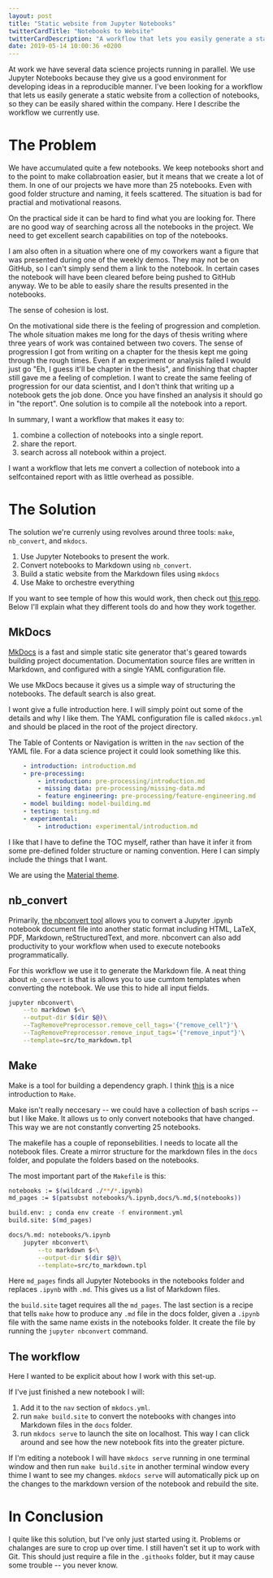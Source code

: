 ```yaml
---
layout: post
title: "Static website from Jupyter Notebooks"
twitterCardTitle: "Notebooks to Website"
twitterCardDescription: "A workflow that lets you easily generate a static website from a collection of notebooks to make sharing easier."
date: 2019-05-14 10:00:36 +0200
---
```


At work we have several data science projects running in parallel. We use Jupyter Notebooks because they give us a good environment for developing ideas in a reproducible manner. I've been looking for a workflow that lets us easily generate a static website from a collection of notebooks, so they can be easily shared within the company. Here I describe the workflow we currently use.

# The Problem

We have accumulated quite a few notebooks. We keep notebooks short and to the point to make collabroation easier, but it means that we create a lot of them. In one of our projects we have more than 25 notebooks. Even with good folder structure and naming, it feels scattered. The situation is bad for practial and motivational reasons.

On the practical side it can be hard to find what you are looking for. There are no good way of searching across all the notebooks in the project. We need to get excellent search capabilities on top of the notebooks.

I am also often in a situation where one of my coworkers want a figure that was presented during one of the weekly demos. They may not be on GitHub, so I can't simply send them a link to the notebook. In certain cases the notebook will have been cleared before being pushed to GitHub anyway. We to be able to easily share the results presented in the notebooks.

The sense of cohesion is lost. 

On the motivational side there is the feeling of progression and completion. The whole situation makes me long for the days of thesis writing where three years of work was contained between two covers. The sense of progression I got from writing on a chapter for the thesis kept me going through the rough times. Even if an experiment or analysis failed I would just go "Eh, I guess it'll be chapter in the thesis", and finishing that chapter still gave me a feeling of completion. I want to create the same feeling of progression for our data scientist, and I don't think that writing up a notebook gets the job done. Once you have finshed an analysis it should go in "the report". One solution is to compile all the notebook into a report.

In summary, I want a workflow that makes it easy to:

1. combine a collection of notebooks into a single report.
1. share the report.
1. search across all notebook within a project.  

I want a workflow that lets me convert a collection of notebook into a selfcontained report with as little overhead as possible.

# The Solution

The solution we're currenly using revolves around three tools: `make`, `nb_convert`, and `mkdocs`.

1. Use Jupyter Notebooks to present the work.
1. Convert notebooks to Markdown using `nb_convert`.
1. Build a static website from the Markdown files using `mkdocs`
1. Use Make to orchestre everything

If you want to see temple of how this would work, then check out [this repo](https://github.com/mikkelhartmann/jupyter-notebooks-to-static-website-template). Below I'll explain what they different tools do and how they work together.

## MkDocs

[MkDocs](https://www.mkdocs.org/) is a fast and simple static site generator that's geared towards building project documentation. Documentation source files are written in Markdown, and configured with a single YAML configuration file.

We use MkDocs because it gives us a simple way of structuring the notebooks. The default search is also great.

I wont give a fulle introduction here. I will simply point out some of the details and why I like them. The YAML configuration file is called `mkdocs.yml` and should be placed in the root of the project directory. 

The Table of Contents or Navigation is written in the `nav` section of the YAML file. For a data science project it could look something like this.

```yml
    - introduction: introduction.md
    - pre-processing:
        - introduction: pre-processing/introduction.md
        - missing data: pre-processing/missing-data.md
        - feature engineering: pre-processing/feature-engineering.md
    - model building: model-building.md
    - testing: testing.md
    - experimental: 
        - introduction: experimental/introduction.md
```

I like that I have to define the TOC myself, rather than have it infer it from some pre-defined folder structure or naming convention. Here I can simply include the things that I want.

We are using the [Material theme](https://squidfunk.github.io/mkdocs-material/).

## nb_convert

Primarily, [the nbconvert tool](https://nbconvert.readthedocs.io/en/latest/) allows you to convert a Jupyter .ipynb notebook document file into another static format including HTML, LaTeX, PDF, Markdown, reStructuredText, and more. nbconvert can also add productivity to your workflow when used to execute notebooks programmatically.

For this workflow we use it to generate the Markdown file. A neat thing about `nb_convert` is that is allows you to use cumtom templates when converting the notebook. We use this to hide all input fields. 

```bash
jupyter nbconvert\
    --to markdown $<\
    --output-dir $(dir $@)\
    --TagRemovePreprocessor.remove_cell_tags='{"remove_cell"}'\
    --TagRemovePreprocessor.remove_input_tags='{"remove_input"}'\
    --template=src/to_markdown.tpl
```

## Make

Make is a tool for building a dependency graph. I think [this](https://mads-hartmann.com/2016/08/20/make.html) is a nice introduction to `Make`.

Make isn't really neccesary -- we could have a collection of bash scrips -- but I like Make. It allows us to only convert notebooks that have changed. This way we are not constantly converting 25 notebooks.

The makefile has a couple of reponsebilities. I needs to locate all the notebook files. Create a mirror structure for the markdown files in the `docs` folder, and populate the folders based on the notebooks.

The most important part of the `Makefile` is this:

```bash
notebooks := $(wildcard ./**/*.ipynb)
md_pages := $(patsubst notebooks/%.ipynb,docs/%.md,$(notebooks))

build.env: ; conda env create -f environment.yml
build.site: $(md_pages)

docs/%.md: notebooks/%.ipynb
	jupyter nbconvert\
		--to markdown $<\
		--output-dir $(dir $@)\
		--template=src/to_markdown.tpl
```

Here `md_pages` finds all Jupyter Notebooks in the notebooks folder and replaces `.ipynb` with `.md`. This gives us a list of Markdown files.

the `build.site` taget requires all the `md_pages`. The last section is a recipe that tells `make` how to produce any `.md` file in the docs folder, given a `.ipynb` file with the same name exists in the notebooks folder. It create the file by running the `jupyter nbconvert` command.

## The workflow 

Here I wanted to be explicit about how I work with this set-up.

If I've just finished a new notebook I will:

1. Add it to the `nav` section of `mkdocs.yml`.
1. run `make build.site` to convert the notebooks with changes into Markdown files in the `docs` folder.
1. run `mkdocs serve` to launch the site on localhost. This way I can click around and see how the new notebook fits into the greater picture.

If I'm editing a notebook I will have `mkdocs serve` running in one terminal window and then run `make build.site` in another terminal window every thime I want to see my changes. `mkdocs serve` will automatically pick up on the changes to the markdown version of the notebook and rebuild the site.

# In Conclusion

I quite like this solution, but I've only just started using it. Problems or chalanges are sure to crop up over time. I still haven't set it up to work with Git. This should just require a file in the `.githooks` folder, but it may cause some trouble -- you never know.